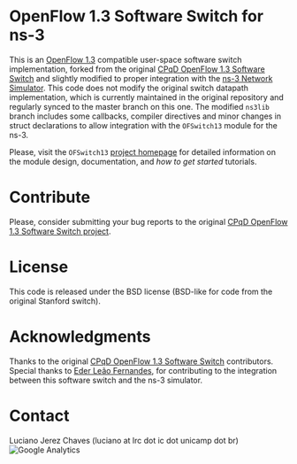 # OpenFlow 1.3 Software Switch for ns-3

This is an [OpenFlow 1.3][ofp13] compatible user-space software switch implementation, forked from the original [CPqD OpenFlow 1.3 Software Switch][cpqdofs13] and slightly modified to proper integration with the [ns-3 Network Simulator][ns-3]. This code does not modify the original switch datapath implementation, which is currently maintained in the original repository and regularly synced to the master branch on this one. The modified `ns3lib` branch includes some callbacks, compiler directives and minor changes in struct declarations to allow integration with the `OFSwitch13` module for the ns-3. 

Please, visit the `OFSwitch13` [project homepage][ofswitch13] for detailed information on the module design, documentation, and *how to get started* tutorials.

# Contribute
Please, consider submitting your bug reports to the original [CPqD OpenFlow 1.3 Software Switch project][cpqdofs13].

# License
This code is released under the BSD license (BSD-like for code from the original Stanford switch).

# Acknowledgments
Thanks to the original [CPqD OpenFlow 1.3 Software Switch][cpqdofs13] contributors. Special thanks to [Eder Leão Fernandes][ederlf], for contributing to the integration between this software switch and the ns-3 simulator.

# Contact
Luciano Jerez Chaves (luciano at lrc dot ic dot unicamp dot br)
![Google Analytics](https://ga-beacon.appspot.com/UA-12913294-2/ljerezchaves/ofsoftswitch13?pixel "")

[ofp13]: https://www.opennetworking.org/sdn-resources/technical-library
[cpqdofs13]: https://github.com/CPqD/ofsoftswitch13
[ns-3]: https://www.nsnam.org
[compile]: https://github.com/CPqD/ofsoftswitch13/blob/master/README.md
[ofswitch13]: https://bitbucket.org/ljerezchaves/ofswitch13-module
[ederlf]: https://github.com/ederlf
